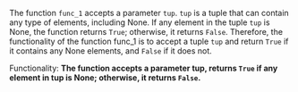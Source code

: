 The function `func_1` accepts a parameter `tup`. `tup` is a tuple that can contain any type of elements, including None. If any element in the tuple `tup` is None, the function returns `True`; otherwise, it returns `False`. Therefore, the functionality of the function func_1 is to accept a tuple `tup` and return `True` if it contains any None elements, and `False` if it does not. 

Functionality: **The function accepts a parameter tup, returns `True` if any element in tup is None; otherwise, it returns `False`.**